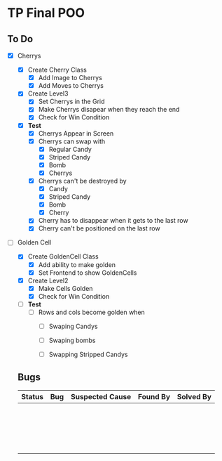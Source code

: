 # TP Final POO

## To Do

- [x] Cherrys

  - [x] Create Cherry Class
    - [x] Add Image to Cherrys
    - [x] Add Moves to Cherrys

  - [x] Create Level3
    - [x] Set Cherrys in the Grid
    - [x] Make Cherrys disapear when they reach the end
    - [x] Check for Win Condition

  - [x] **Test** 
    - [x] Cherrys Appear in Screen
    - [x] Cherrys can swap with
      - [x] Regular Candy
      - [x] Striped Candy
      - [x] Bomb
      - [x] Cherrys
    - [x] Cherrys can't be destroyed by
      - [x] Candy
      - [x] Striped Candy
      - [x] Bomb
      - [x] Cherry
    - [x] Cherry has to disappear when it gets to the last row
    - [x] Cherry can't be positioned on the last row

- [ ] Golden Cell

  - [x] Create GoldenCell Class
    - [x] Add ability to make golden
    - [x] Set Frontend to show GoldenCells
  - [x] Create Level2
    - [x] Make Cells Golden
    - [x] Check for Win Condition
  - [ ] **Test**
    - [ ] Rows and cols become golden when
      - [ ] Swaping Candys
      - [ ] Swaping bombs
      - [ ] Swapping Stripped Candys

  

  ## Bugs

  | Status | Bug  | Suspected Cause | Found By | Solved By |
  | ------ | ---- | --------------- | -------- | --------- |
  |        |      |                 |          |           |
  |        |      |                 |          |           |
  |        |      |                 |          |           |
  |        |      |                 |          |           |
  |        |      |                 |          |           |
  |        |      |                 |          |           |
  |        |      |                 |          |           |
  |        |      |                 |          |           |
  |        |      |                 |          |           |
  |        |      |                 |          |           |
  |        |      |                 |          |           |
  |        |      |                 |          |           |
  |        |      |                 |          |           |
  |        |      |                 |          |           |
  |        |      |                 |          |           |
  |        |      |                 |          |           |
  |        |      |                 |          |           |
  |        |      |                 |          |           |
  |        |      |                 |          |           |

   

  